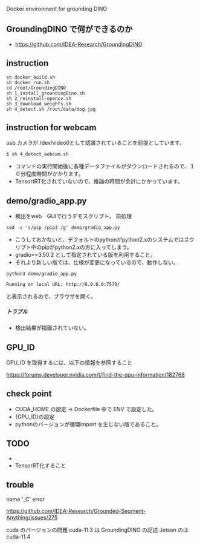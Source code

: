 Docker environment for grounding DINO

## GroundingDINO で何ができるのか

- https://github.com/IDEA-Research/GroundingDINO

## instruction
 
```
sh docker_build.sh
sh docker_run.sh
cd /root/GroundingDINO
sh 1_install_groundingDino.sh 
sh 2_reinstall-opencv.sh 
sh 3_download_weights.sh 
sh 4_detect.sh /root/data/dog.jpg
```

## instruction for webcam
usb カメラが /dev/video0として認識されていることを前提としています。
```commandline
$ sh 4_detect_webcam.sh
```
- コマンドの実行開始後に各種データファイルがダウンロードされるので、１０分程度時間がかかります。
- TensortRT化されていないので、推論の時間が余計にかかっています。

## demo/gradio_app.py
- 検出をweb　GUIで行うデモスクリプト。
前処理
```commandline
sed -s 's/pip /pip3 /g' demo/gradio_app.py 
```
- こうしておかないと、デフォルトのpythonがpython2.xのシステムではスクリプト中のpipがpython2.xの方に入ってしまう。
- gradio==3.50.2 として指定されている版を利用すること。
- それより新しい版では、仕様が変更になっているので、動作しない。


```commandline
python3 demo/gradio_app.py 
```

```commandline
Running on local URL: http://0.0.0.0:7579/
```
と表示されるので、ブラウザを開く。
##### トラブル
- 検出結果が描画されていない。

## GPU_ID
GPU_ID を取得するには、以下の情報を参照すること

https://forums.developer.nvidia.com/t/find-the-gpu-information/182768

## check point
- CUDA_HOME の設定 -> Dockerfile 中で ENV で設定した。
- {GPU_ID}の設定
- pythonのバージョンが循環import を生じない版であること。

## TODO
- 
- TensorRT化すること

## trouble

name '_C' error


https://github.com/IDEA-Research/Grounded-Segment-Anything/issues/275


cuda のバージョンの問題
cuda-11.3 は GroundingDINO の記述
Jetson のは cuda-11.4


